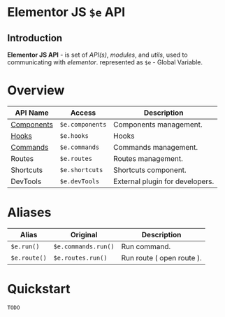 # Elementor JS `$e`  API
## Introduction

**Elementor JS API** - is set of *API(s)*, *modules*, and *utils*, used to communicating with *elementor*.
 represented as `$e` - Global Variable.

# Overview
| API Name                                              | Access          | Description                    |
|-------------------------------------------------------|-----------------|--------------------------------|
| [Components](core/components.md)                      | `$e.components` | Components management.
| [Hooks](core/hooks.md)                                | `$e.hooks`      | Hooks   
| [Commands](core/commands.md)                          | `$e.commands`   | Commands management.
| Routes                                                | `$e.routes`     | Routes management.   
| Shortcuts                                             | `$e.shortcuts`  | Shortcuts component.      
| DevTools                                              | `$e.devTools`   | External plugin for developers. 


# Aliases
| Alias        | Original            | Description			     |
|--------------|---------------------|---------------------------|
| `$e.run()`   | `$e.commands.run()` | Run command.              |
| `$e.route()` | `$e.routes.run()`   | Run route ( open route ). |

# Quickstart
    TODO

